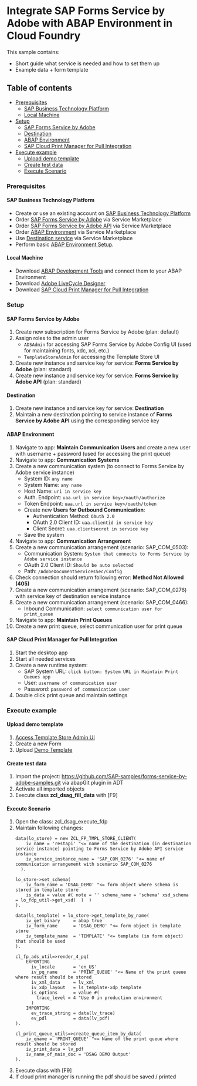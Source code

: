 # Integrate SAP Forms Service by Adobe with ABAP Environment in Cloud Foundry

This sample contains:
- Short guide what service is needed and how to set them up
- Example data + form template

## Table of contents

- [Prerequisites](#prerequisites)
  * [SAP Business Technology Platform](#sap-business-technology-platform)
  * [Local Machine](#local-machine)
- [Setup](#setup)
  * [SAP Forms Service by Adobe](#sap-forms-service-by-adobe)
  * [Destination](#destination)
  * [ABAP Environment](#abap-environment)
  * [SAP Cloud Print Manager for Pull Integration](#sap-cloud-print-manager-for-pull-integration)
- [Execute example](#execute-example)
  * [Upload demo template](#upload-demo-template)
  * [Create test data](#create-test-data)
  * [Execute Scenario](#execute-scenario)

### Prerequisites
#### SAP Business Technology Platform
- Create or use an existing account on [SAP Business Technology Platform](https://www.sap.com/germany/products/business-technology-platform.html)
- Order [SAP Forms Service by Adobe](https://discovery-center.cloud.sap/serviceCatalog/forms-service-by-adobe?region=all) via Service Marketplace
- Order [SAP Forms Service by Adobe API](https://discovery-center.cloud.sap/serviceCatalog/forms-service-by-adobe?region=all) via Service Marketplace
- Order [ABAP Environment](https://discovery-center.cloud.sap/serviceCatalog/abap-environment?region=all) via Service Marketplace
- Use [Destination service](https://discovery-center.cloud.sap/serviceCatalog/destination?service_plan=lite&region=all&licenseModel=cpea) via Service Marketplace
- Perform basic [ABAP Environment Setup](https://help.sap.com/docs/BTP/65de2977205c403bbc107264b8eccf4b/a999fac2a578468ea0e4e320c82145ce.html).

#### Local Machine
- Download [ABAP Development Tools](https://launchpad.support.sap.com/#/softwarecenter/template/products/%20_APP=00200682500000001943&_EVENT=DISPHIER&HEADER=Y&FUNCTIONBAR=N&EVENT=TREE&NE=NAVIGATE&ENR=01200314690100008586&V=MAINT&TA=ACTUAL&PAGE=SEARCH/SAP%20ABAP%20IN%20ECLIPSE) and connect them to your ABAP Environment
- Download [Adobe LiveCycle Designer](https://launchpad.support.sap.com/#/softwarecenter/search/Adobe%20Livecycle%20Designer%2011)
- Download [SAP Cloud Print Manager for Pull Integration](https://launchpad.support.sap.com/#/softwarecenter/template/products/%20_APP=00200682500000001943&_EVENT=DISPHIER&HEADER=Y&FUNCTIONBAR=N&EVENT=TREE&NE=NAVIGATE&ENR=73554900100200013761&V=MAINT&TA=ACTUAL&PAGE=SEARCH/SAP%20CLOUD%20PRNT%20MGR%20770%20FOR%20P)

### Setup
#### SAP Forms Service by Adobe
1. Create new subscription for Forms Service by Adobe (plan: default)
2. Assign roles to the admin user
    - `ADSAdmin` for accessing SAP Forms Service by Adobe Config UI (used for maintaining fonts, xdc, xci, etc.)
    - `TemplateStoreAdmin` for accessing the Template Store UI
3. Create new instance and service key for service: **Forms Service by Adobe** (plan: standard)
4. Create new instance and service key for service: **Forms Service by Adobe API** (plan: standard)

#### Destination
1. Create new instance and service key for service: **Destination**
2. Maintain a new destination pointing to service instance of **Forms Service by Adobe API** using the corresponding service key

#### ABAP Environment
1. Navigate to app: **Maintain Communication Users** and create a new user with username + password (used for accessing the print queue)
2. Navigate to app: **Communication Systems**
3. Create a new communication system (to connect to Forms Service by Adobe service instance)
    - System ID: `any name`
    - System Name: `any name`
    - Host Name: `uri in service key`
    - Auth. Endpoint: `uaa.url in service key>/oauth/authorize`
    - Token Endpoint: `uaa.url in service key>/oauth/token`
    - Create new **Users for Outbound Communication**:
        - Authentication Method: `OAuth 2.0`
        - OAuth 2.0 Client ID: `uaa.clientid in service key`
        - Client Secret: `uaa.clientsecret in service key`
    - Save the system
4. Navigate to app: **Communication Arrangement**
5. Create a new communication arrangement (scenario: SAP_COM_0503):
    - Communication System: `System that connects to Forms Service by Adobe service instance`
    - OAuth 2.0 Client ID: `Should be auto selected`
    - Path: `/AdobeDocumentServicesSec/Config`
6. Check connection should return following error: **Method Not Allowed (405)**
7. Create a new communication arrangement (scenario: SAP_COM_0276) with service key of destination service instance
8. Create a new communication arrangement (scenario: SAP_COM_0466):
    - Inbound Communication: `select communication user for print_queue`
9. Navigate to app: **Maintain Print Queues**
10. Create a new print queue, select communication user for print queue
    
#### SAP Cloud Print Manager for Pull Integration
1. Start the desktop app
2. Start all needed services
3. Create a new runtime system:
    - SAP System URL: `click button: System URL in Maintain Print Queues app`
    - User: `username of communication user`
    - Password: `password of communication user`
4. Double click print queue and maintain settings

### Execute example

#### Upload demo template
1. [Access Template Store Admin UI](https://help.sap.com/docs/CP_FORMS_BY_ADOBE/dcbea777ceb3411cb10500a1a392273e/1069ce905dda4481a89f13a8b6c20ac1.html/#result)
2. Create a new Form
3. Upload [Demo Template](https://github.com/SAP-samples/forms-service-by-adobe-samples/blob/main/abap/Form.xdp)

#### Create test data

1. Import the project: https://github.com/SAP-samples/forms-service-by-adobe-samples.git via abapGit plugin in ADT
2. Activate all imported objects
3. Execute class **zcl_dsag_fill_data** with \[F9\]

#### Execute Scenario

1. Open the class: zcl_dsag_execute_fdp
2. Maintain following changes: 
    ```abap
    data(lo_store) = new ZCL_FP_TMPL_STORE_CLIENT(
        iv_name = 'restapi' "<= name of the destination (in destination service instance) pointing to Forms Service by Adobe API service instance
        iv_service_instance_name = 'SAP_COM_0276' "<= name of communication arrangement with scenario SAP_COM_0276
      ).
    ```
    ```abap
    lo_store->set_schema(
        iv_form_name = 'DSAG_DEMO' "<= form object where schema is stored in template store
        is_data = value #( note = '' schema_name = 'schema' xsd_schema = lo_fdp_util->get_xsd(  )  )
    ).
    ```
    ```abap
    data(ls_template) = lo_store->get_template_by_name(
        iv_get_binary     = abap_true
        iv_form_name      = 'DSAG_DEMO' "<= form object in template store
        iv_template_name  = 'TEMPLATE' "<= template (in form object) that should be used
    ).
    ```
    ```abap
    cl_fp_ads_util=>render_4_pq(
        EXPORTING
          iv_locale       = 'en_US'
          iv_pq_name      = 'PRINT_QUEUE' "<= Name of the print queue where result should be stored
          iv_xml_data     = lv_xml
          iv_xdp_layout   = ls_template-xdp_template
          is_options      = value #(
            trace_level = 4 "Use 0 in production environment
          )
        IMPORTING
          ev_trace_string = data(lv_trace)
          ev_pdl          = data(lv_pdf)
    ).
    ```
    ```abap
    cl_print_queue_utils=>create_queue_item_by_data(
        iv_qname = 'PRINT_QUEUE' "<= Name of the print queue where result should be stored
        iv_print_data = lv_pdf
        iv_name_of_main_doc = 'DSAG DEMO Output'
    ).    
    ```
3. Execute class with \[F9\]
4. If cloud print manager is running the pdf should be saved / printed
